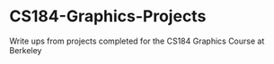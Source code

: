 # CS184-Graphics-Projects
Write ups from projects completed for the CS184 Graphics Course at Berkeley
